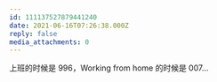 ```yaml
---
id: 111137527879441240
date: 2021-06-16T07:26:38.000Z
reply: false
media_attachments: 0
---
```


上班的时候是 996，Working from home 的时候是 007…

